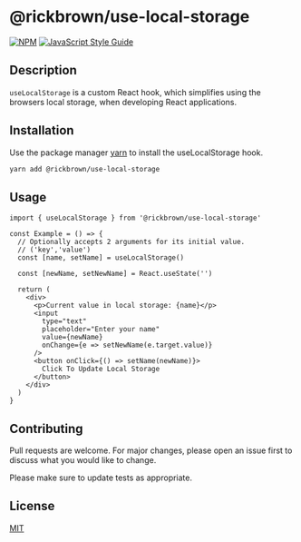 # @rickbrown/use-local-storage

[![NPM](https://img.shields.io/npm/v/@rickbrown/use-local-storage.svg)](https://www.npmjs.com/package/@rickbrown/use-local-storage) [![JavaScript Style Guide](https://img.shields.io/badge/code_style-standard-brightgreen.svg)](https://standardjs.com)

## Description

`useLocalStorage` is a custom React hook, which simplifies using the browsers local storage, when developing React applications.

## Installation

Use the package manager [yarn](https://yarnpkg.com/en/) to install the useLocalStorage hook.

```bash
yarn add @rickbrown/use-local-storage
```

## Usage

```JSX
import { useLocalStorage } from '@rickbrown/use-local-storage'

const Example = () => {
  // Optionally accepts 2 arguments for its initial value.
  // ('key','value')
  const [name, setName] = useLocalStorage()
  
  const [newName, setNewName] = React.useState('')

  return (
    <div>
      <p>Current value in local storage: {name}</p>
      <input
        type="text"
        placeholder="Enter your name"
        value={newName}
        onChange={e => setNewName(e.target.value)}
      />
      <button onClick={() => setName(newName)}>
        Click To Update Local Storage
      </button>
    </div>
  )
}
```

## Contributing
Pull requests are welcome. For major changes, please open an issue first to discuss what you would like to change.

Please make sure to update tests as appropriate.

## License
[MIT](https://choosealicense.com/licenses/mit/)
